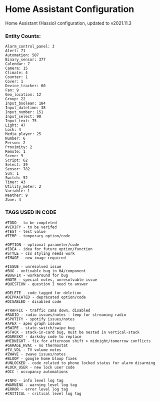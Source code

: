 # Home Assistant Configuration

Home Assistant (Hassio) configuration, updated to v2021.11.3

### Entity Counts:

    Alarm_control_panel: 3
    Alert: 71
    Automation: 507
    Binary_sensor: 377
    Calendar: 7
    Camera: 15
    Climate: 4
    Counter: 1
    Cover: 1
    Device_tracker: 60
    Fan: 9
    Geo_location: 12
    Group: 22
    Input_boolean: 184
    Input_datetime: 38
    Input_number: 151
    Input_select: 90
    Input_text: 75
    Light: 47
    Lock: 4
    Media_player: 25
    Number: 6
    Person: 2
    Proximity: 2
    Remote: 1
    Scene: 9
    Script: 62
    Select: 39
    Sensor: 782
    Sun: 1
    Switch: 52
    Timer: 43
    Utility_meter: 2
    Variable: 1
    Weather: 9
    Zone: 4

### TAGS USED IN CODE

    #TODO - to be completed
    #VERIFY - to be verifed
    #TEST - test value
    #TEMP - temporary option/code

    #OPTION - optional parameter/code
    #IDEA - idea for future option/function
    #STYLE - css styling needs work
    #IMAGE - new image required

    #ISSUE - unresolved issue
    #BUG - unfixable bug in HA/component
    #BUGFIX - workaround for bug
    #NOTE - special notes, unresolvable issue
    #QUESTION - question I need to answer

    #DELETE - code tagged for deletion
    #DEPRACATED - depracated option/code
    #DISABLED - disabled code

    #TRAFFIC - traffic cams down, disabled
    #RADIO - radio issues/notes - temp for streaming radio
    #SPOTIFY - spotify issues/notes
    #APEX - apex graph issues
    #SWIPE - state-switch/swipe bug
    #STACK - stack-in-card bug, must be nested in vertical-stack
    #DARKSKY - darksky code to replace
    #MIDNIGHT - fix for afternoon shift > midnight/tomorrow conflicts
    #GARAGE_HVAC - no thermostat
    #TV_VOL - TV volume notes
    #ZWAVE - zwave issues/notes
    #BLOOP - google home bloop fixes
    #UNLOCKED - code related to phone locked status for alarm disarming
    #LOCK_USER - new lock user code
    #OCC - occupancy automations

    #INFO - info level log tag
    #WARNING - warning level log tag
    #ERROR - error level log tag
    #CRITICAL - critical level log tag
